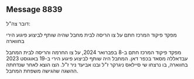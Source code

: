 ## Message 8839

דובר צה"ל:

מפקד פיקוד המרכז חתם על צו הריסה לבית מחבל שהיה שותף לביצוע פיגוע הירי בחווארה

מפקד פיקוד המרכז חתם ב-8 בפברואר 2024, על צו החרמה והריסה לבית המחבל עבדאללה מסאד בכפר דאן. המחבל היה שותף לביצוע פיגוע הירי ב-19 באוגוסט 2023 בחווארה, בו נרצחו שי סיילאס ניגרקר ז"ל ובנו אביעד ניר ז"ל. הצו הוצא לאחר שנדחתה ההשגה שהגישה משפחת המחבל.

